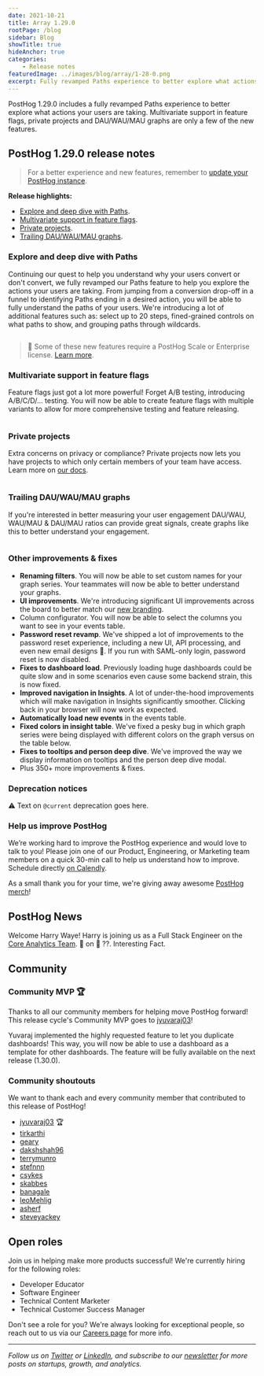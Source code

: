 ```yaml
---
date: 2021-10-21
title: Array 1.29.0
rootPage: /blog
sidebar: Blog
showTitle: true
hideAnchor: true
categories:
    - Release notes
featuredImage: ../images/blog/array/1-28-0.png
excerpt: Fully revamped Paths experience to better explore what actions your users are taking. Multivariate support in feature flags, private projects and DAU/WAU/MAU graphs are only a few of the new features.
---
```


PostHog 1.29.0 includes a fully revamped Paths experience to better explore what actions your users are taking. Multivariate support in feature flags, private projects and DAU/WAU/MAU graphs are only a few of the new features.

## PostHog 1.29.0 release notes

> For a better experience and new features, remember to [update your PostHog instance](/docs/self-host/configure/upgrading-posthog).

**Release highlights:**

- [Explore and deep dive with Paths](#explore-and-deep-dive-with-paths).
- [Multivariate support in feature flags](#multivariate-support-in-feature-flags).
- [Private projects](#private-projects).
- [Trailing DAU/WAU/MAU graphs](#trailing-dauwaumau-graphs).

### Explore and deep dive with Paths

Continuing our quest to help you understand why your users convert or don't convert, we fully revamped our Paths feature to help you explore the actions your users are taking. From jumping from a conversion drop-off in a funnel to identifying Paths ending in a desired action, you will be able to fully understand the paths of your users. We're introducing a lot of additional features such as: select up to 20 steps, fined-grained controls on what paths to show, and grouping paths through wildcards.


<img src="https://posthog-static-files.s3.us-east-2.amazonaws.com/Website-Assets/Array/1_29_0-paths-advanced.png" alt="" />

> 🎁 Some of these new features require a PostHog Scale or Enterprise license. [Learn more](/pricing).

### Multivariate support in feature flags

Feature flags just got a lot more powerful! Forget A/B testing, introducing A/B/C/D/... testing. You will now be able to create feature flags with multiple variants to allow for more comprehensive testing and feature releasing.

<img src="https://posthog-static-files.s3.us-east-2.amazonaws.com/Website-Assets/Array/multivariate-feature-flags.png" alt="" />

### Private projects

Extra concerns on privacy or compliance? Private projects now lets you have projects to which only certain members of your team have access. Learn more on [our docs](/docs/user-guides/organizations-and-projects#private-projects).

<img src="https://posthog-static-files.s3.us-east-2.amazonaws.com/Website-Assets/Array/private-project.png" alt="" />

### Trailing DAU/WAU/MAU graphs

If you're interested in better measuring your user engagement DAU/WAU, WAU/MAU & DAU/MAU ratios can provide great signals, create graphs like this to better understand your engagement.

<img src="https://posthog-static-files.s3.us-east-2.amazonaws.com/Website-Assets/Array/dau-wau-mau.png" alt="" />

### Other improvements & fixes
- **Renaming filters**. You will now be able to set custom names for your graph series. Your teammates will now be able to better understand your graphs.
- **UI improvements**. We're introducing significant UI improvements across the board to better match our [new branding](blog/../postmortem-rebrand). 
- Column configurator. You will now be able to select the columns you want to see in your events table.
    <img src="https://posthog-static-files.s3.us-east-2.amazonaws.com/Website-Assets/Array/1_29_0-column-configurator.png" alt="" />
- **Password reset revamp**. We've shipped a lot of improvements to the password reset experience, including a new UI, API processing, and even new email designs 🎨. If you run with SAML-only login, password reset is now disabled.
- **Fixes to dashboard load**. Previously loading huge dashboards could be quite slow and in some scenarios even cause some backend strain, this is now fixed.
- **Improved navigation in Insights**. A lot of under-the-hood improvements which will make navigation in Insights significantly smoother. Clicking back in your browser will now work as expected.
- **Automatically load new events** in the events table.
- **Fixed colors in insight table**. We've fixed a pesky bug in which graph series were being displayed with different colors on the graph versus on the table below.
- **Fixes to tooltips and person deep dive**. We've improved the way we display information on tooltips and the person deep dive modal.
- Plus 350+ more improvements & fixes.

### Deprecation notices

⚠️ Text on `@current` deprecation goes here.

### Help us improve PostHog

We’re working hard to improve the PostHog experience and would love to talk to you! Please join one of our Product, Engineering, or Marketing team members on a quick 30-min call to help us understand how to improve. Schedule directly [on Calendly](https://calendly.com/posthog-feedback).

As a small thank you for your time, we're giving away awesome [PostHog merch](https://merch.posthog.com)!

## PostHog News

Welcome Harry Waye! Harry is joining us as a Full Stack Engineer on the [Core Analytics Team](/handbook/people/team-structure/core-analytics). 🍍 on 🍕 ??. Interesting Fact.

## Community
### Community MVP 🏆

Thanks to all our community members for helping move PostHog forward! This release cycle's Community MVP goes to [jyuvaraj03](https://github.com/jyuvaraj03)!

Yuvaraj implemented the highly requested feature to let you duplicate dashboards! This way, you will now be able to use a dashboard as a template for other dashboards. The feature will be fully available on the next release (1.30.0).

### Community shoutouts
We want to thank each and every community member that contributed to this release of PostHog!

- [jyuvaraj03](https://github.com/jyuvaraj03) 🏆
- [tirkarthi](https://github.com/tirkarthi)
- [geary](https://github.com/geary)
- [dakshshah96](https://github.com/dakshshah96)
- [terrymunro](https://github.com/terrymunro)
- [stefnnn](https://github.com/stefnnn)
- [csykes](https://github.com/csykes)
- [skabbes](https://github.com/skabbes)
- [banagale](https://github.com/banagale)
- [leoMehlig](https://github.com/leoMehlig)
- [asherf](https://github.com/asherf)
- [steveyackey](https://github.com/steveyackey)

## Open roles

Join us in helping make more products successful! We're currently hiring for the following roles:

- Developer Educator
- Software Engineer
- Technical Content Marketer
- Technical Customer Success Manager

Don't see a role for you? We're always looking for exceptional people, so reach out to us via our [Careers page](https://posthog.com/careers) for more info.

<hr/>

_Follow us on [Twitter](https://twitter.com/PostHog) or [LinkedIn](https://linkedin.com/company/posthog), and subscribe to our [newsletter](https://posthog.com/newsletter) for more posts on startups, growth, and analytics._

<ArrayCTA />
